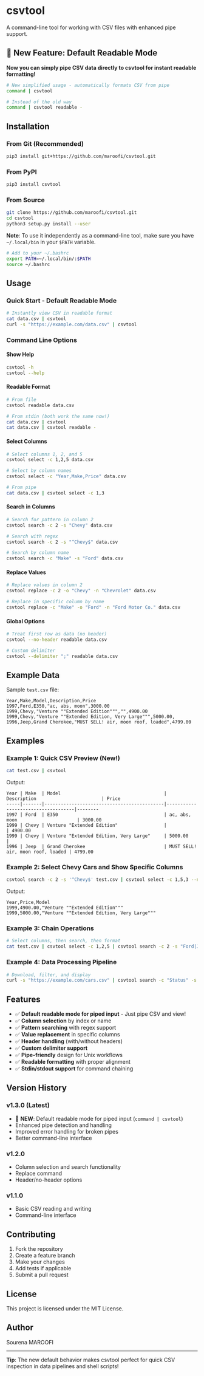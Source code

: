 # csvtool

A command-line tool for working with CSV files with enhanced pipe support.

## 🚀 New Feature: Default Readable Mode

**Now you can simply pipe CSV data directly to csvtool for instant readable formatting!**

```bash
# New simplified usage - automatically formats CSV from pipe
command | csvtool

# Instead of the old way
command | csvtool readable -
```

## Installation

### From Git (Recommended)
```bash
pip3 install git+https://github.com/maroofi/csvtool.git
```

### From PyPI
```bash
pip3 install csvtool
```

### From Source
```bash
git clone https://github.com/maroofi/csvtool.git
cd csvtool
python3 setup.py install --user
```

**Note**: To use it independently as a command-line tool, make sure you have `~/.local/bin` in your `$PATH` variable.

```bash
# Add to your ~/.bashrc
export PATH=~/.local/bin/:$PATH
source ~/.bashrc
```

## Usage

### Quick Start - Default Readable Mode
```bash
# Instantly view CSV in readable format
cat data.csv | csvtool
curl -s "https://example.com/data.csv" | csvtool
```

### Command Line Options

#### Show Help
```bash
csvtool -h
csvtool --help
```

#### Readable Format
```bash
# From file
csvtool readable data.csv

# From stdin (both work the same now!)
cat data.csv | csvtool
cat data.csv | csvtool readable -
```

#### Select Columns
```bash
# Select columns 1, 2, and 5
csvtool select -c 1,2,5 data.csv

# Select by column names
csvtool select -c "Year,Make,Price" data.csv

# From pipe
cat data.csv | csvtool select -c 1,3
```

#### Search in Columns
```bash
# Search for pattern in column 2
csvtool search -c 2 -s "Chevy" data.csv

# Search with regex
csvtool search -c 2 -s "^Chevy$" data.csv

# Search by column name
csvtool search -c "Make" -s "Ford" data.csv
```

#### Replace Values
```bash
# Replace values in column 2
csvtool replace -c 2 -o "Chevy" -n "Chevrolet" data.csv

# Replace in specific column by name
csvtool replace -c "Make" -o "Ford" -n "Ford Motor Co." data.csv
```

#### Global Options
```bash
# Treat first row as data (no header)
csvtool --no-header readable data.csv

# Custom delimiter
csvtool --delimiter ";" readable data.csv
```

## Example Data

Sample `test.csv` file:
```csv
Year,Make,Model,Description,Price
1997,Ford,E350,"ac, abs, moon",3000.00
1999,Chevy,"Venture ""Extended Edition""","",4900.00
1999,Chevy,"Venture ""Extended Edition, Very Large""",5000.00,
1996,Jeep,Grand Cherokee,"MUST SELL! air, moon roof, loaded",4799.00
```

## Examples

### Example 1: Quick CSV Preview (New!)
```bash
cat test.csv | csvtool
```
Output:
```
Year | Make  | Model                                      | Description                        | Price  
-----|-------|--------------------------------------------|------------------------------------|--------
1997 | Ford  | E350                                       | ac, abs, moon                      | 3000.00
1999 | Chevy | Venture "Extended Edition"                 |                                    | 4900.00
1999 | Chevy | Venture "Extended Edition, Very Large"     | 5000.00                           |        
1996 | Jeep  | Grand Cherokee                             | MUST SELL! air, moon roof, loaded | 4799.00
```

### Example 2: Select Chevy Cars and Show Specific Columns
```bash
csvtool search -c 2 -s '^Chevy$' test.csv | csvtool select -c 1,5,3 --no-header
```
Output:
```csv
Year,Price,Model
1999,4900.00,"Venture ""Extended Edition"""
1999,5000.00,"Venture ""Extended Edition, Very Large"""
```

### Example 3: Chain Operations
```bash
# Select columns, then search, then format
cat test.csv | csvtool select -c 1,2,5 | csvtool search -c 2 -s "Ford|Jeep" | csvtool
```

### Example 4: Data Processing Pipeline
```bash
# Download, filter, and display
curl -s "https://example.com/cars.csv" | csvtool search -c "Status" -s "Available" | csvtool
```

## Features

- ✅ **Default readable mode for piped input** - Just pipe CSV and view!
- ✅ **Column selection** by index or name
- ✅ **Pattern searching** with regex support  
- ✅ **Value replacement** in specific columns
- ✅ **Header handling** (with/without headers)
- ✅ **Custom delimiter support**
- ✅ **Pipe-friendly** design for Unix workflows
- ✅ **Readable formatting** with proper alignment
- ✅ **Stdin/stdout support** for command chaining

## Version History

### v1.3.0 (Latest)
- 🎉 **NEW**: Default readable mode for piped input (`command | csvtool`)
- Enhanced pipe detection and handling
- Improved error handling for broken pipes
- Better command-line interface

### v1.2.0
- Column selection and search functionality
- Replace command
- Header/no-header options

### v1.1.0
- Basic CSV reading and writing
- Command-line interface

## Contributing

1. Fork the repository
2. Create a feature branch
3. Make your changes
4. Add tests if applicable
5. Submit a pull request

## License

This project is licensed under the MIT License.

## Author

Sourena MAROOFI

---

**Tip**: The new default behavior makes csvtool perfect for quick CSV inspection in data pipelines and shell scripts!
